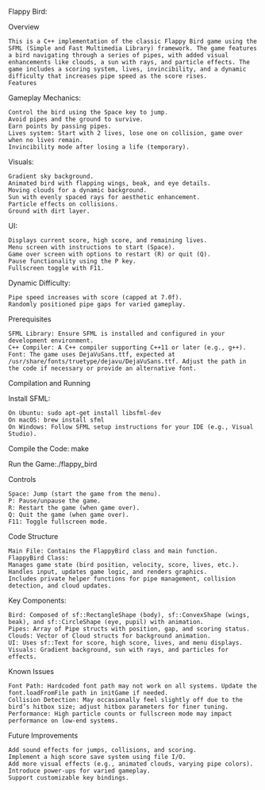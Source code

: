 Flappy Bird:

Overview

    This is a C++ implementation of the classic Flappy Bird game using the SFML (Simple and Fast Multimedia Library) framework. The game features a bird navigating through a series of pipes, with added visual enhancements like clouds, a sun with rays, and particle effects. The game includes a scoring system, lives, invincibility, and a dynamic difficulty that increases pipe speed as the score rises.
    Features

Gameplay Mechanics:

    Control the bird using the Space key to jump.
    Avoid pipes and the ground to survive.
    Earn points by passing pipes.
    Lives system: Start with 2 lives, lose one on collision, game over when no lives remain.
    Invincibility mode after losing a life (temporary).
    

Visuals:

    Gradient sky background.
    Animated bird with flapping wings, beak, and eye details.
    Moving clouds for a dynamic background.
    Sun with evenly spaced rays for aesthetic enhancement.
    Particle effects on collisions.
    Ground with dirt layer.


UI:

    Displays current score, high score, and remaining lives.
    Menu screen with instructions to start (Space).
    Game over screen with options to restart (R) or quit (Q).
    Pause functionality using the P key.
    Fullscreen toggle with F11.


Dynamic Difficulty:

    Pipe speed increases with score (capped at 7.0f).
    Randomly positioned pipe gaps for varied gameplay.



Prerequisites

    SFML Library: Ensure SFML is installed and configured in your development environment.
    C++ Compiler: A C++ compiler supporting C++11 or later (e.g., g++).
    Font: The game uses DejaVuSans.ttf, expected at /usr/share/fonts/truetype/dejavu/DejaVuSans.ttf. Adjust the path in the code if necessary or provide an alternative font.

Compilation and Running

Install SFML:

    On Ubuntu: sudo apt-get install libsfml-dev
    On macOS: brew install sfml
    On Windows: Follow SFML setup instructions for your IDE (e.g., Visual Studio).


Compile the Code: make


Run the Game:./flappy_bird



Controls

    Space: Jump (start the game from the menu).
    P: Pause/unpause the game.
    R: Restart the game (when game over).
    Q: Quit the game (when game over).
    F11: Toggle fullscreen mode.

Code Structure

    Main File: Contains the FlappyBird class and main function.
    FlappyBird Class:
    Manages game state (bird position, velocity, score, lives, etc.).
    Handles input, updates game logic, and renders graphics.
    Includes private helper functions for pipe management, collision detection, and cloud updates.


Key Components:

    Bird: Composed of sf::RectangleShape (body), sf::ConvexShape (wings, beak), and sf::CircleShape (eye, pupil) with animation.
    Pipes: Array of Pipe structs with position, gap, and scoring status.
    Clouds: Vector of Cloud structs for background animation.
    UI: Uses sf::Text for score, high score, lives, and menu displays.
    Visuals: Gradient background, sun with rays, and particles for effects.



Known Issues

    Font Path: Hardcoded font path may not work on all systems. Update the font.loadFromFile path in initGame if needed.
    Collision Detection: May occasionally feel slightly off due to the bird’s hitbox size; adjust hitbox parameters for finer tuning.
    Performance: High particle counts or fullscreen mode may impact performance on low-end systems.

Future Improvements

    Add sound effects for jumps, collisions, and scoring.
    Implement a high score save system using file I/O.
    Add more visual effects (e.g., animated clouds, varying pipe colors).
    Introduce power-ups for varied gameplay.
    Support customizable key bindings.



